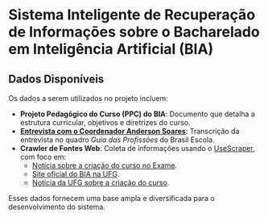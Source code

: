 # Sistema Inteligente de Recuperação de Informações sobre o Bacharelado em Inteligência Artificial (BIA)

## **Dados Disponíveis**

Os dados a serem utilizados no projeto incluem:

- **Projeto Pedagógico do Curso (PPC) do BIA**: Documento que detalha a estrutura curricular, objetivos e diretrizes do curso.  
- **[Entrevista com o Coordenador Anderson Soares](https://www.youtube.com/watch?v=gsDnrHtUabY)**: Transcrição da entrevista no quadro *Guia das Profissões* do Brasil Escola. 
- **Crawler de Fontes Web**: Coleta de informações usando o [UseScraper](https://app.usescraper.com/), com foco em:
  - [Notícia sobre a criação do curso no Exame](https://exame.com/carreira/universidade-vai-oferecer-o-1o-curso-de-inteligencia-artificial-do-brasil/).
  - [Site oficial do BIA na UFG](https://bia.ufg.br/).  
  - [Notícia da UFG sobre a criação do curso](https://www.ufg.br/n/156148-novo-bacharelado-em-inteligencia-artificial).

Esses dados fornecem uma base ampla e diversificada para o desenvolvimento do sistema.
